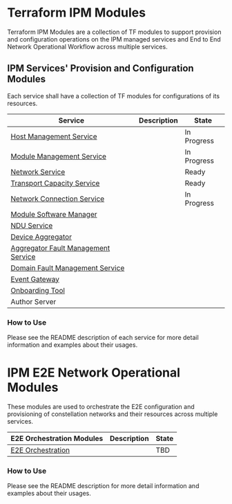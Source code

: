 # Terraform IPM Modules 
Terraform IPM Modules are a collection of TF modules to support provision and configuration operations on the IPM managed services and End to End Network Operational Workflow across multiple services. 

## IPM Services' Provision and Configuration Modules
Each service shall have a collection of TF modules for configurations of its resources.

| Service                                                   |  Description                                   | State  |
|-----------------------------------------------------------|------------------------------------------------|--------|
| [Host Management Service](https://github.com/infinera/terraform-ipm_modules/tree/master/module-management-service)                             |                                                | In Progress |
| [Module Management Service](https://github.com/infinera/terraform-ipm_modules/tree/master/module-management-service)                         |                                                | In Progress  |
| [Network Service](https://github.com/infinera/terraform-ipm_modules/tree/master/network-service)                       |                                                | Ready  |
| [Transport Capacity Service](https://github.com/infinera/terraform-ipm_modules/tree/master/transport-capacity-service) |                                                | Ready  |
| [Network Connection Service](https://github.com/infinera/terraform-ipm_modules/tree/master/network-service) |                                                | In Progress |
| [Module Software Manager](https://github.com/infinera/terraform-ipm_modules/tree/master/module-software-manager)       |                                                |        |
| [NDU Service](https://github.com/infinera/terraform-ipm_modules/tree/master/ndu-service)                               |                                                |        |
| [Device Aggregator](https://github.com/infinera/terraform-ipm_modules/tree/master/device-aggregator)   |                                                |        |
| [Aggregator Fault Management Service]((https://github.com/infinera/terraform-ipm_modules/tree/master/aggregator-fault-management-service))     |                                                |        |
| [Domain Fault Management Service]((https://github.com/infinera/terraform-ipm_modules/tree/master/domain-fault-management-service))             |                                                |        |
| [Event Gateway]((https://github.com/infinera/terraform-ipm_modules/tree/master/event-gateway))           |                                                |        |
| [Onboarding Tool](https://github.com/infinera/terraform-ipm_modules/tree/master/onboard-tool)          |                                                |        |
| Author Server |                                                |   |

### How to Use
Please see the README description of each service for more detail information and examples about their usages.

# IPM E2E Network Operational Modules
These modules are used to orchestrate the E2E configuration and provisioning of constellation networks and their resources across multiple services.

| E2E Orchestration Modules                                 |  Description                                   | State  |
|-----------------------------------------------------------|------------------------------------------------|--------|
| [E2E Orchestration](e2e-orchestration)                    |                                                | TBD    |

### How to Use
Please see the README description for more detail information and examples about their usages.